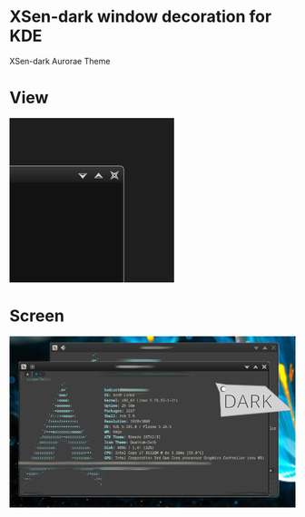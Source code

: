# XSen-dark window decoration for KDE
XSen-dark Aurorae Theme

# View
<img src="./xsen-window.png">

# Screen
<img src="./screen.png">
